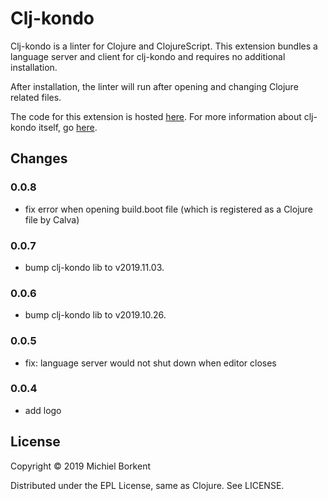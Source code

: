 # Clj-kondo

Clj-kondo is a linter for Clojure and ClojureScript. This extension bundles a
language server and client for clj-kondo and requires no additional
installation.

After installation, the linter will run after opening and changing Clojure
related files.

The code for this extension is hosted [here](https://github.com/borkdude/clj-kondo.lsp).
For more information about clj-kondo itself, go [here](https://github.com/borkdude/clj-kondo).

## Changes

### 0.0.8

- fix error when opening build.boot file (which is registered as a Clojure file by Calva)

### 0.0.7

- bump clj-kondo lib to v2019.11.03.

### 0.0.6

- bump clj-kondo lib to v2019.10.26.

### 0.0.5

- fix: language server would not shut down when editor closes

### 0.0.4

- add logo

## License

Copyright © 2019 Michiel Borkent

Distributed under the EPL License, same as Clojure. See LICENSE.
